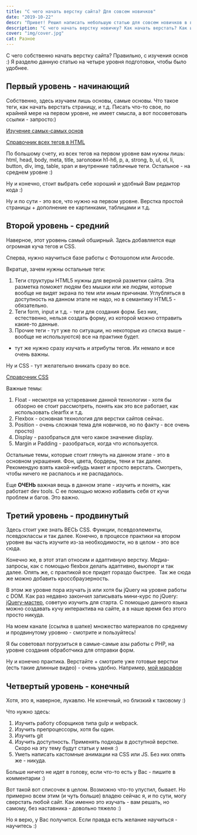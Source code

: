 ```yaml
---
title: "С чего начать верстку сайта? Для совсем новичков"
date: "2019-10-22"
descr: "Привет! Решил написать небольшую статью для совсем новичков в верстке. С чего вообще начать, на какие темы обращать внимание и так далее. Поехали!)"
description: "С чего начать верстку новичку? Как начать верстать? Как изучить верстку? Рассказываю в статье"
cover: "img/cover.jpg"
cat: Разное
---
```


С чего собственно начать верстку сайта? Правильно, с изучения основ :) Я разделю данную статью на четыре уровня подготовки, чтобы было удобнее.

## Первый уровень - начинающий

Собственно, здесь изучаем лишь основы, самые основы. Что такое теги, как начать верстать страницу, и т.д. Писать что-то свое, по крайней мере на первом уровне, не имеет смысла, а вот посоветовать ссылки - запросто:)


<a href="https://webref.ru/layout/learn-html-css" target="_blank">Изучение самых-самых основ</a>

<a href="https://webref.ru/html" target="_blank">Справочник всех тегов в HTML</a>

По большому счету, из всех тегов на первом уровне вам нужны лишь: html, head, body, meta, title, заголовки h1-h6, p, a, strong, b, ul, ol, li, button, div, img, table, span и внутренние табличные теги. Остальное - на среднем уровне :)

Ну и конечно, стоит выбрать себе хороший и удобный Вам редактор кода :)

Ну и по сути - это все, что нужно на первом уровне. Верстка простой страницы + дополнение ее картинками, таблицами и т.д.
 
## Второй уровень - средний

Наверное, этот уровень самый обширный. Здесь добавляется еще огромная куча тегов и CSS.

Сперва, нужно научиться базе работы с Фотошопом или Avocode.

Вкратце, зачем нужны остальные теги:

1. Теги структуры HTML5 нужны для верной разметки сайта. Эта разметка поможет людям без мышки или же людям, которые вообще не видят экрана по тем или иным причинам. Углубляться в доступность на данном этапе не надо, но в семантику HTML5 - обязательно.
2. Теги form, input и т.д. - теги для создания форм. Без них, естественно, нельзя создать форму, из которой можно отправить какие-то данные.
3. Прочие теги - тут уже по ситуации, но некоторые из списка выше - вообще не используются) все на практике будет.

+ тут же нужно сразу изучать и атрибуты тегов. Их немало и все очень важны.

Ну и CSS - тут желательно вникать сразу во все.

<a href="https://webref.ru/css" target="_blank">Справочник CSS</a>

Важные темы:

1. Float - несмотря на устаревание данной технологии - хотя бы обзорно ее стоит рассмотреть, понять как это все работает, как использовать clearfix и т.д.
2. Flexbox - основная технология для верстки сайтов сейчас.
3. Position - очень сложная тема для новичков, но по факту - все очень просто)
4. Display - разобраться для чего какое значение display.
5. Margin и Padding - разобраться, когда что используется.

Остальные темы, которые стоит глянуть на данном этапе - это в основном украшения. Фон, цвета, бордеры, тени и так далее. Рекомендую взять какой-нибудь макет и просто верстать. Смотреть, чтобы ничего не распалось и не распадалось.

Еще __ОЧЕНЬ__ важная вещь в данном этапе - изучить и понять, как работает dev tools. С ее помощью можно избавить себя от кучи проблем и багов. Это важно.

## Третий уровень - продвинутый

Здесь стоит уже знать ВЕСЬ CSS. Функции, псевдоэлементы, псевдоклассы и так далее. Конечно, в процессе практики на втором уровне вы часть изучите из-за необходимости, но в целом - это все сюда.

Конечно же, в этот этап относим и адаптивную верстку. Медиа-запросы, как с помощью flexbox делать адаптивно, вьюпорт и так далее. Опять же, с практикой все придет гораздо быстрее.  Так же сюда же можно добавить кроссбраузерность.

В этом же уровне пора изучать js или хотя бы jQuery на уровне работы с DOM. Как раз недавно закончил записывать мини-курс по jQuery: <a href="https://blog.maxgraph.ru/2019/06/21/jquery-master-1-vvedenie-stoit-li-uchit-jquery/)" target="_blank">jQuery-мастер</a>, советую изучить для старта. С помощью данного языка можно создавать кучу интерактива на сайте, а в наше время без этого просто никуда.

На моем канале (ссылка в шапке) множество материалов по среднему и продвинутому уровню - смотрите и пользуйтесь!

Я бы советовал погрузиться в самые-самые азы работы с PHP, на уровне создания обработчика для отправки форм.

Ну и конечно практика. Верстайте + смотрите уже готовые верстки (есть такие длинные видео) - очень удобно. Например, <a href="https://youtu.be/D8DqoTjd_dg)" target="_blank">мой марафон</a>

## Четвертый уровень - конечный

Хотя, это я, наверное, лукавлю. Не конечный, но близкий к таковому :)

Что нужно здесь:

1. Изучить работу сборщиков типа gulp и webpack.
2. Изучить препроцессоры, хотя бы один.
3. Изучить git
4. Изучить доступность. Применять подходы в доступной верстке. Скоро на эту тему будут статьи у меня :)
5. Уметь написать кастомные анимации на CSS или JS. Без них опять же - никуда.

Больше ничего не идет в голову, если что-то есть у Вас - пишите в комментарии :)

Вот такой вот списочек в целом. Возможно что-то упустил, бывает. Но примерно всем этим (и чуть больше) владею сейчас я, и по сути, могу сверстать любой сайт. Как именно это изучать - вам решать, но самому, без наставника - довольно тяжело :)


Но я верю, у Вас получится. Если правда есть желание научиться - научитесь :)
